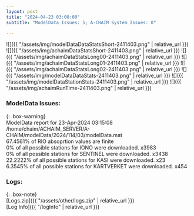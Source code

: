 ```yaml
---
layout: post
title: "2024-04-23 03:00:00"
subtitle: "ModelData Issues: 5; A-CHAIM System Issues: 0"

---
```


![]({{ "/assets/img/modelDataDataStatsShort-2411403.png" | relative_url }})
![]({{ "/assets/img/achaimDataStatsShort-2411403.png" | relative_url }})
![]({{ "/assets/img/achaimDataStatsLong00-2411403.png" | relative_url }})
![]({{ "/assets/img/achaimDataStatsLong01-2411403.png" | relative_url }})
![]({{ "/assets/img/achaimDataStatsLong02-2411403.png" | relative_url }})
![]({{ "/assets/img/modelDataDataStats-2411403.png" | relative_url }})
![]({{ "/assets/img/modelDataStationStats-2411403.png" | relative_url }})
![]({{ "/assets/img/achaimRunTime-2411403.png" | relative_url }})


### ModelData Issues:  
  
{: .box-warning}  
 ModelData report for 23-Apr-2024 03:15:08   
 /home/chaim/ACHAIM_SERVER/A-CHAIM/modelData/2024/114/03/modelData.mat   
 67.4561% of RIO absoprtion values are finite   
 0% of all possible stations for IONO were downloaded. x3983   
 0% of all possible stations for SENTINEL were downloaded. x3438   
 22.2222% of all possible stations for KASI were downloaded. x23   
 6.3545% of all possible stations for KARTVERKET were downloaded. x454   
  


### Logs:  
  
{: .box-note}  
[Logs.zip]({{ "/assets/other/logs.zip" | relative_url }})  
[Log Info]({{ "/logInfo" | relative_url }})  
